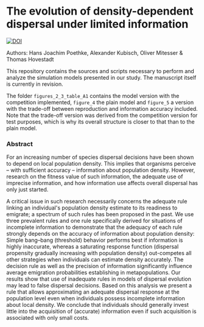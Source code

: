 # The evolution of density-dependent dispersal under limited information
[![DOI](https://zenodo.org/badge/21570/akubisch/smart_disp.svg)](https://zenodo.org/badge/latestdoi/21570/akubisch/smart_disp)

Authors: Hans Joachim Poethke, Alexander Kubisch, Oliver Mitesser &amp; Thomas Hovestadt

This repository contains the sources and scripts necessary to perform and analyze the simulation models presented in our study. The manuscript itself is currently in revision.

The folder `figures_2_3_table_A1` contains the model version with the competition implemented, `figure_4` the plain model and `figure_5` a version with the trade-off between reproduction and information accuracy included. Note that the trade-off version was derived from the competition version for test purposes, which is why its overall structure is closer to that than to the plain model.

### Abstract

For an increasing number of species dispersal decisions have been shown to depend on local population density. This implies that organisms perceive – with sufficient accuracy – information about population density. However, research on the fitness value of such information, the adequate use of imprecise information, and how information use affects overall dispersal has only just started.

A critical issue in such research necessarily concerns the adequate rule linking an individual's population density estimate to its readiness to emigrate; a spectrum of such rules has been proposed in the past. We use three prevalent rules and one rule specifically derived for situations of incomplete information to demonstrate that the adequacy of each rule strongly depends on the accuracy of information about population density: Simple bang–bang (threshold) behavior performs best if information is highly inaccurate, whereas a saturating response function (dispersal propensity gradually increasing with population density) out-competes all other strategies when individuals can estimate density accurately. The decision rule as well as the precision of information significantly influence average emigration probabilities establishing in metapopulations. Our results show that use of inadequate rules in models of dispersal evolution may lead to false dispersal decisions. Based on this analysis we present a rule that allows approximating an adequate dispersal response at the population level even when individuals possess incomplete information about local density. We conclude that individuals should generally invest little into the acquisition of (accurate) information even if such acquisition is associated with only small costs.
